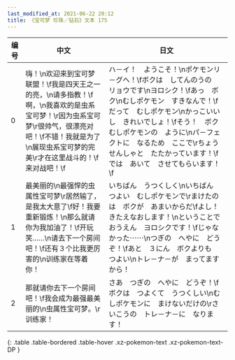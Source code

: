 ```yaml
---
last_modified_at: 2021-06-22 20:12
title: 《宝可梦 珍珠／钻石》文本 175
---
```

| 编号 | 中文 | 日文 |
| ---- | ---- | ---- |
| 0 | 嗨！\n欢迎来到宝可梦联盟！\f我是四天王之一的亮，\n请多指教！\f啊，\n我喜欢的是虫系宝可梦！\r因为虫系宝可梦\r很帅气，很漂亮对吧！\f不错！我就是为了\n展现虫系宝可梦的完美\r才在这里战斗的！\f来对战吧！\f | ハ－イ！　ようこそ！\nポケモンリ－グへ！\fボクは　してんのうの　リョウです\nヨロシク！\fあっ　ボク\nむしポケモン　すきなんで！\fだって　むしポケモン\nかっこいいし　きれいでしょ！\fそう！　ボク　むしポケモンの　ように\nパ－フェクトに　なるため　ここで\rちょうせんしゃと　たたかっています！\fでは　あいて　させてもらいます！\f |
| 1 | 最美丽的\n最强悍的虫属性宝可梦\r居然输了，是我太大意了\f好！我要重新锻炼！\n那么就请你为我加油了！\f开玩笑……\n请去下一个房间吧！\f还有３个比我更厉害的\n训练家在等着你！ | いちばん　うつくしく\nいちばん　つよい　むしポケモンで\rまけたのは　ボクが　あまいからだ\fよし！　きたえなおします！\nということで　おうえん　ヨロシクです！\fじゃなかった⋯⋯\nつぎの　へやに　どうぞ！\fあと　３にん　ボクよりも　つよい\nトレ－ナ－が　まってますから！ |
| 2 | 那就请你去下一个房间吧！\f我会成为最强最美丽的\n虫属性宝可梦。\r训练家！ | さあ　つぎの　へやに　どうぞ！\fボクは　つよくて　うつくしい\nむしポケモンに　まけないだけの\rさいこうの　トレ－ナ－に　なります！ |
{: .table .table-bordered .table-hover .xz-pokemon-text .xz-pokemon-text-DP }